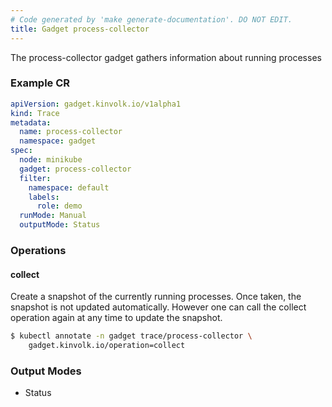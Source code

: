 ```yaml
---
# Code generated by 'make generate-documentation'. DO NOT EDIT.
title: Gadget process-collector
---
```


The process-collector gadget gathers information about running processes

### Example CR

```yaml
apiVersion: gadget.kinvolk.io/v1alpha1
kind: Trace
metadata:
  name: process-collector
  namespace: gadget
spec:
  node: minikube
  gadget: process-collector
  filter:
    namespace: default
    labels:
      role: demo
  runMode: Manual
  outputMode: Status
```

### Operations


#### collect

Create a snapshot of the currently running processes. Once taken, the snapshot is not updated automatically. However one can call the collect operation again at any time to update the snapshot.

```bash
$ kubectl annotate -n gadget trace/process-collector \
    gadget.kinvolk.io/operation=collect
```

### Output Modes

* Status
